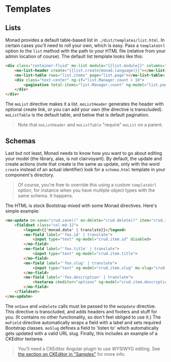 # Templates

## Lists
Monad provides a default table-based list in `./dist/templates/list.html`. In
certain cases you'll need to roll your own, which is easy. Pass a `templateUrl`
option to the `list` method with the path to your HTML file (relative from your
admin location of course). The default list template looks like this:

```html
<div class="container-fluid" mo-list module="{{list.module}}" columns="list.columns" path="{{list.path}}">
    <mo-list-header create="{{list.create(monad.language)}}"></mo-list-header>
    <mo-list-table rows="list.items" page="list.page"></mo-list-table>
    <div class="text-center" ng-if="list.Manager.count > 10">
        <pagination total-items="list.Manager.count" ng-model="list.page" boundary-links="true" max-size="10"></pagination>
    </div>
</div>
```

The `moList` directive makes it a list. `moListHeader` generates the header with
optional create link, or you can add your own (the directive is transcluded).
`moListTable` is the default table, and below that is default pagination.

> Note that `moListHeader` and `moListTable` "require" `moList` on a parent.

## Schemas
Last but not least, Monad needs to know how you want to go about editing your
model (the library, alas, is not clairvoyant). By default, the update and create
actions (note that create is the same as update, only with the word `create`
instead of an actual identifier) look for a `schema.html` template in your
component's directory.

> Of course, you're free to override this using a custom `templateUrl` option,
> for instance when you have multiple object types with the same schema. It
> happens.

The HTML is stock Bootstrap mixed with some Monad directives. Here's simple
example:

```html
<mo-update on-save="crud.save()" on-delete="crud.delete()" item="crud.item" module="foo" list="/:language/foo/">
    <fieldset class="col-md-12">
        <legend>{{'monad.data' | translate}}</legend>
        <mo-field label="'foo.id' | translate">
            <input type="text" ng-model="crud.item.id" disabled>
        </mo-field>
        <mo-field label="'foo.title' | translate">
            <input type="text" ng-model="crud.item.title">
        </mo-field>
        <mo-field label="'foo.slug' | translate">
            <input type="text" ng-model="crud.item.slug" mo-slug="crud.item.title">
        </mo-field>
        <mo-field label="'foo.description' | translate">
            <textarea ckeditor="options" ng-model="crud.item.description"></textarea>
        </mo-field>
    </fieldset>
</mo-update>
```

The `onSave` and `onDelete` calls must be passed to the `moUpdate` directive.
This directive is transcluded, and adds headers and footers and stuff for you.
(It contains no other functionality, so don't feel obliged to use it.) The
`moField` directive automatically wraps a field with a label and sets required
Bootstrap classes. `moSlug` defines a field to 'listen to' which automatically
gets updated with a valid URL slug. Finally, this includes an example of a
CKEditor textarea.

> You'll need a CKEditor Angular plugin to use WYSIWYG editing. See
> [the section on CKEditor in "Samples"](../samples/ckeditor.md) for more info.

